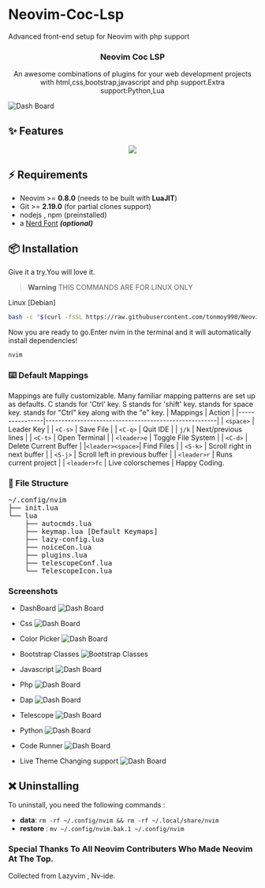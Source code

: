 # Neovim-Coc-Lsp
Advanced front-end setup for Neovim with php support
<h3 align="center">Neovim Coc LSP</h3>

<p align="center">
    An awesome combinations of plugins for your web development projects with html,css,bootstrap,javascript and php support.Extra support:Python,Lua 
    <br />
</p>

![Dash Board](https://github.com/tonmoy998/Neovim-Coc-Lsp/blob/main/screenshots/dash.png)
## ✨ Features
<p align="center">
  <a href="https://skillicons.dev">
    <img src="https://skillicons.dev/icons?i=html,css,bootstrap,javascript,php,python,lua,vim" />
  </a>
</p>

## ⚡️ Requirements

- Neovim >= **0.8.0** (needs to be built with **LuaJIT**)
- Git >= **2.19.0** (for partial clones support)
- nodejs , npm (preinstalled)
- a [Nerd Font](https://www.nerdfonts.com/) **_(optional)_**


## 📦 Installation
Give it a try.You will love it.
> **Warning**
> THIS COMMANDS ARE FOR LINUX ONLY

Linux [Debian]
```sh
bash -c "$(curl -fsSL https://raw.githubusercontent.com/tonmoy998/Neovim-Coc-Lsp/main/neovim-installer.sh)"
```

Now you are ready to go.Enter nvim in the terminal and it will automatically install dependencies!
```sh
nvim
```
###  ⌨️ Default Mappings

Mappings are fully customizable.
Many familiar mapping patterns are set up as defaults.
C stands for 'Ctrl' key. 
S stands for 'shift' key.
<leader> stands for space key.
<c-e> stands for "Ctrl" key along with the "e" key.
| Mappings       | Action                                               |
|----------------|------------------------------------------------------|
| `<space>`      | Leader Key                                           |
| `<C-s>`        | Save File                                            |
| `<C-q>`        | Quit IDE                                             |
| `j/k`          | Next/previous lines                                  |
| `<C-t>`        | Open Terminal                                        |
| `<leader>e`    | Toggle File System                                   |
| `<C-d>`        | Delete Current Buffer                                |
|`<leader><space>`| Find Files                                          |
| `<S-k>`        | Scroll right in next buffer                          |
| `<S-j>`        | Scroll left in previous buffer                       |
| `<leader>r`    | Runs current project                                 |
| `<leader>fc`   | Live colorschemes                                    |
Happy Coding.

### 📂 File Structure
<pre>
~/.config/nvim
├── init.lua
└── lua
    ├── autocmds.lua
    ├── keymap.lua [Default Keymaps]
    ├── lazy-config.lua
    ├── noiceCon.lua
    ├── plugins.lua
    ├── telescopeConf.lua
    └── TelescopeIcon.lua
</pre>

### Screenshots 
* DashBoard
![Dash Board](https://github.com/tonmoy998/Neovim-Coc-Lsp/blob/main/screenshots/dash.png)
* Css
![Dash Board](https://github.com/tonmoy998/Neovim-Coc-Lsp/blob/main/screenshots/css.png)


* Color Picker
![Dash Board](https://github.com/tonmoy998/Neovim-Coc-Lsp/blob/main/screenshots/colorPicker.png)


* Bootstrap Classes
![Bootstrap Classes](https://github.com/tonmoy998/Neovim-Coc-Lsp/blob/main/screenshots/bootstrapClass.png)

* Javascript
![Dash Board](https://github.com/tonmoy998/Neovim-Coc-Lsp/blob/main/screenshots/javascript.png)

* Php
![Dash Board](https://github.com/tonmoy998/Neovim-Coc-Lsp/blob/main/screenshots/phpLSP.png)

* Dap
![Dash Board](https://github.com/tonmoy998/Neovim-Coc-Lsp/blob/main/screenshots/dap.png)

* Telescope
![Dash Board](https://github.com/tonmoy998/Neovim-Coc-Lsp/blob/main/screenshots/telescope.png)

* Python
![Dash Board](https://github.com/tonmoy998/Neovim-Coc-Lsp/blob/main/screenshots/python.png)

* Code Runner
![Dash Board](https://github.com/tonmoy998/Neovim-Coc-Lsp/blob/main/screenshots/coderunner.png)

* Live Theme Changing support
![Dash Board](https://github.com/tonmoy998/Neovim-Coc-Lsp/blob/main/screenshots/live-themes.png)

## ❌ Uninstalling

To uninstall, you need the following commands :

- **data**: `rm -rf ~/.config/nvim && rm -rf ~/.local/share/nvim`
- **restore** : `mv ~/.config/nvim.bak.1 ~/.config/nvim`
### Special Thanks To All Neovim Contributers Who Made Neovim At The Top. 
Collected from Lazyvim , Nv-ide.
